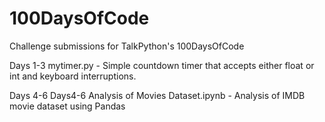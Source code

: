 # 100DaysOfCode
Challenge submissions for TalkPython's 100DaysOfCode

Days 1-3
mytimer.py - Simple countdown timer that accepts either float or int and keyboard interruptions.

Days 4-6
Days4-6 Analysis of Movies Dataset.ipynb - Analysis of IMDB movie dataset using Pandas

